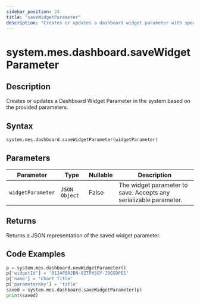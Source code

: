 ```yaml
---
sidebar_position: 24
title: "saveWidgetParameter"
description: "Creates or updates a dashboard widget parameter with specified parameters."
---
```


# system.mes.dashboard.saveWidgetParameter

## Description

Creates or updates a Dashboard Widget Parameter in the system based on the provided parameters.

## Syntax

```python
system.mes.dashboard.saveWidgetParameter(widgetParameter)
```

## Parameters

| Parameter         | Type          | Nullable | Description                                                       |
|-------------------|---------------|----------|-------------------------------------------------------------------|
| `widgetParameter` | `JSON Object` | False    | The widget parameter to save. Accepts any serializable parameter. |

## Returns

Returns a JSON representation of the saved widget parameter.

## Code Examples

```python
p = system.mes.dashboard.newWidgetParameter()
p['widgetId'] = '01JAP8RJBN-8ZTPXSGY-J9GSDPE1'
p['name'] = 'Chart Title'
p['parameterKey'] = 'title'
saved = system.mes.dashboard.saveWidgetParameter(p)
print(saved)
```

